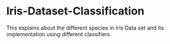 # Iris-Dataset-Classification
This explains about the different species in Iris Data set and its implementation using different classifiers.
